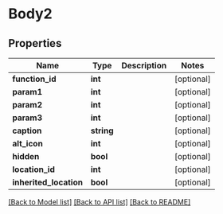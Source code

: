 # Body2

## Properties
Name | Type | Description | Notes
------------ | ------------- | ------------- | -------------
**function_id** | **int** |  | [optional] 
**param1** | **int** |  | [optional] 
**param2** | **int** |  | [optional] 
**param3** | **int** |  | [optional] 
**caption** | **string** |  | [optional] 
**alt_icon** | **int** |  | [optional] 
**hidden** | **bool** |  | [optional] 
**location_id** | **int** |  | [optional] 
**inherited_location** | **bool** |  | [optional] 

[[Back to Model list]](../README.md#documentation-for-models) [[Back to API list]](../README.md#documentation-for-api-endpoints) [[Back to README]](../README.md)


